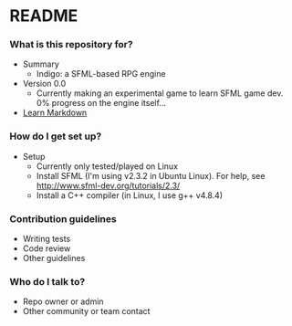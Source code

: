 # README #

### What is this repository for? ###

* Summary
   * Indigo: a SFML-based RPG engine
* Version 0.0
   * Currently making an experimental game to learn SFML game dev. 0% progress on the engine itself...
* [Learn Markdown](https://bitbucket.org/tutorials/markdowndemo)

### How do I get set up? ###
* Setup
   * Currently only tested/played on Linux
   * Install SFML (I'm using v2.3.2 in Ubuntu Linux). For help, see http://www.sfml-dev.org/tutorials/2.3/
   * Install a C++ compiler (in Linux, I use g++ v4.8.4)
### Contribution guidelines ###

* Writing tests
* Code review
* Other guidelines

### Who do I talk to? ###

* Repo owner or admin
* Other community or team contact